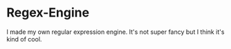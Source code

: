 # Regex-Engine
I made my own regular expression engine. It's not super fancy but I think it's kind of cool.
